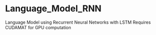# Language_Model_RNN
Language Model using Recurrent Neural Networks with LSTM 
Requires CUDAMAT for GPU computation
